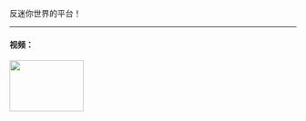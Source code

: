 反迷你世界的平台！

---

#### 视频：

<a href="/video/fmn1">
<img src="http://23660178.s21i.faiusr.com/2/ABUIABACGAAgs9mD_gUoyd3O_gEw2AQ4pgI!300x300.jpg.webp" width="130" height="90">
</a>
